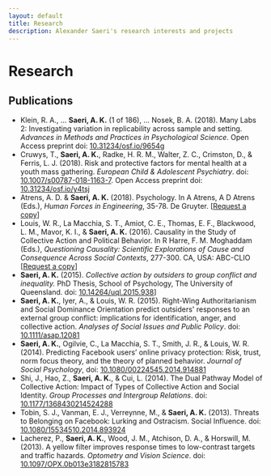 ```yaml
---
layout: default
title: Research
description: Alexander Saeri's research interests and projects
---
```


# Research

## Publications

- Klein, R. A., ... **Saeri, A. K.** (1 of 186), ... Nosek, B. A. (2018). Many Labs 2: Investigating variation in replicability across sample and setting. *Advances in Methods and Practices in Psychological Science*. Open Access preprint doi: [10.31234/osf.io/9654g](https://doi.org/10.31234/osf.io/9654g)
- Cruwys, T., **Saeri, A. K.**, Radke, H. R. M., Walter, Z. C., Crimston, D., & Ferris, L. J. (2018). Risk and protective factors for mental health at a youth mass gathering. *European Child & Adolescent Psychiatry*. doi: [10.1007/s00787-018-1163-7](https://doi.org/10.1007/s00787-018-1163-7). Open Access preprint doi: [10.31234/osf.io/y4tsj](https://doi.org/10.31234/osf.io/y4tsj)
- Atrens, A. D. & **Saeri, A. K.** (2018). Psychology. In A Atrens, A D Atrens (Eds.), *Human Forces in Engineering*, 35-78. De Gruyter. [[Request a copy](mailto:alexander@aksaeri.com?subject=Request%20Psychology%20Chapter)]
- Louis, W. R., La Macchia, S. T., Amiot, C. E., Thomas, E. F., Blackwood, L. M., Mavor, K. I., & **Saeri, A. K.** (2016). Causality in the Study of Collective Action and Political Behavior. In R Harre, F. M. Moghaddam (Eds.), *Questioning Causality: Scientific Explorations of Cause and Consequence Across Social Contexts*, 277-300. CA, USA: ABC-CLIO [[Request a copy](mailto:alexander@aksaeri.com?subject=Request%20Causality%20Chapter)]
- **Saeri, A. K.** (2015). *Collective action by outsiders to group conflict and inequality.* PhD Thesis, School of Psychology, The University of Queensland. doi: [10.14264/uql.2015.938](https://dx.doi.org/10.14264/uql.2015.938)]
- **Saeri, A. K.**, Iyer, A., & Louis, W. R. (2015). Right-Wing Authoritarianism and Social Dominance Orientation predict outsiders' responses to an external group conflict: implications for identification, anger, and collective action. *Analyses of Social Issues and Public Policy*. doi: [10.1111/asap.12081](https://doi.org/10.1111/asap.12081)
- **Saeri, A. K.**, Ogilvie, C., La Macchia, S. T., Smith, J. R., & Louis, W. R. (2014). Predicting Facebook users’ online privacy protection: Risk, trust, norm focus theory, and the theory of planned behavior. *Journal of Social Psychology*, doi:  [10.1080/00224545.2014.914881](10.1080/00224545.2014.914881)
- Shi, J., Hao, Z., **Saeri, A. K.**, & Cui, L. (2014). The Dual Pathway Model of Collective Action: Impact of Types of Collective Action and Social Identity. *Group Processes and Intergroup Relations*. doi: [10.1177/1368430214524288](https://doi.org/10.1177/1368430214524288)
- Tobin, S. J., Vanman, E. J., Verreynne, M., & **Saeri, A. K.** (2013). Threats to Belonging on Facebook: Lurking and Ostracism. Social Influence. doi: [10.1080/15534510.2014.893924](https://doi.org/10.1080/15534510.2014.893924)
- Lacherez, P., **Saeri, A. K.**, Wood, J. M., Atchison, D. A., & Horswill, M. (2013). A yellow filter improves response times to low-contrast targets and traffic hazards. *Optometry and Vision Science*. doi: [10.1097/OPX.0b013e3182815783](10.1097/OPX.0b013e3182815783)
